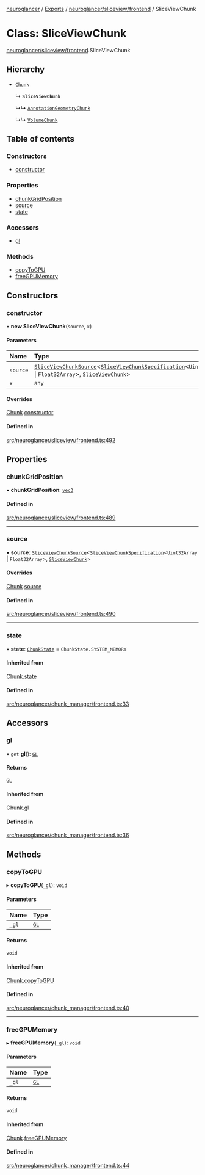 [neuroglancer](../README.md) / [Exports](../modules.md) / [neuroglancer/sliceview/frontend](../modules/neuroglancer_sliceview_frontend.md) / SliceViewChunk

# Class: SliceViewChunk

[neuroglancer/sliceview/frontend](../modules/neuroglancer_sliceview_frontend.md).SliceViewChunk

## Hierarchy

- [`Chunk`](neuroglancer_chunk_manager_frontend.Chunk.md)

  ↳ **`SliceViewChunk`**

  ↳↳ [`AnnotationGeometryChunk`](neuroglancer_annotation_frontend_source.AnnotationGeometryChunk.md)

  ↳↳ [`VolumeChunk`](neuroglancer_sliceview_volume_frontend.VolumeChunk.md)

## Table of contents

### Constructors

- [constructor](neuroglancer_sliceview_frontend.SliceViewChunk.md#constructor)

### Properties

- [chunkGridPosition](neuroglancer_sliceview_frontend.SliceViewChunk.md#chunkgridposition)
- [source](neuroglancer_sliceview_frontend.SliceViewChunk.md#source)
- [state](neuroglancer_sliceview_frontend.SliceViewChunk.md#state)

### Accessors

- [gl](neuroglancer_sliceview_frontend.SliceViewChunk.md#gl)

### Methods

- [copyToGPU](neuroglancer_sliceview_frontend.SliceViewChunk.md#copytogpu)
- [freeGPUMemory](neuroglancer_sliceview_frontend.SliceViewChunk.md#freegpumemory)

## Constructors

### constructor

• **new SliceViewChunk**(`source`, `x`)

#### Parameters

| Name | Type |
| :------ | :------ |
| `source` | [`SliceViewChunkSource`](neuroglancer_sliceview_frontend.SliceViewChunkSource.md)<[`SliceViewChunkSpecification`](../interfaces/neuroglancer_sliceview_base.SliceViewChunkSpecification.md)<`Uint32Array` \| `Float32Array`\>, [`SliceViewChunk`](neuroglancer_sliceview_frontend.SliceViewChunk.md)\> |
| `x` | `any` |

#### Overrides

[Chunk](neuroglancer_chunk_manager_frontend.Chunk.md).[constructor](neuroglancer_chunk_manager_frontend.Chunk.md#constructor)

#### Defined in

[src/neuroglancer/sliceview/frontend.ts:492](https://github.com/ActiveBrainAtlas2/neuroglancer/blob/034b457d/src/neuroglancer/sliceview/frontend.ts#L492)

## Properties

### chunkGridPosition

• **chunkGridPosition**: [`vec3`](neuroglancer_util_geom.vec3.md)

#### Defined in

[src/neuroglancer/sliceview/frontend.ts:489](https://github.com/ActiveBrainAtlas2/neuroglancer/blob/034b457d/src/neuroglancer/sliceview/frontend.ts#L489)

___

### source

• **source**: [`SliceViewChunkSource`](neuroglancer_sliceview_frontend.SliceViewChunkSource.md)<[`SliceViewChunkSpecification`](../interfaces/neuroglancer_sliceview_base.SliceViewChunkSpecification.md)<`Uint32Array` \| `Float32Array`\>, [`SliceViewChunk`](neuroglancer_sliceview_frontend.SliceViewChunk.md)\>

#### Overrides

[Chunk](neuroglancer_chunk_manager_frontend.Chunk.md).[source](neuroglancer_chunk_manager_frontend.Chunk.md#source)

#### Defined in

[src/neuroglancer/sliceview/frontend.ts:490](https://github.com/ActiveBrainAtlas2/neuroglancer/blob/034b457d/src/neuroglancer/sliceview/frontend.ts#L490)

___

### state

• **state**: [`ChunkState`](../enums/neuroglancer_chunk_manager_base.ChunkState.md) = `ChunkState.SYSTEM_MEMORY`

#### Inherited from

[Chunk](neuroglancer_chunk_manager_frontend.Chunk.md).[state](neuroglancer_chunk_manager_frontend.Chunk.md#state)

#### Defined in

[src/neuroglancer/chunk_manager/frontend.ts:33](https://github.com/ActiveBrainAtlas2/neuroglancer/blob/034b457d/src/neuroglancer/chunk_manager/frontend.ts#L33)

## Accessors

### gl

• `get` **gl**(): [`GL`](../interfaces/neuroglancer_webgl_context.GL.md)

#### Returns

[`GL`](../interfaces/neuroglancer_webgl_context.GL.md)

#### Inherited from

Chunk.gl

#### Defined in

[src/neuroglancer/chunk_manager/frontend.ts:36](https://github.com/ActiveBrainAtlas2/neuroglancer/blob/034b457d/src/neuroglancer/chunk_manager/frontend.ts#L36)

## Methods

### copyToGPU

▸ **copyToGPU**(`_gl`): `void`

#### Parameters

| Name | Type |
| :------ | :------ |
| `_gl` | [`GL`](../interfaces/neuroglancer_webgl_context.GL.md) |

#### Returns

`void`

#### Inherited from

[Chunk](neuroglancer_chunk_manager_frontend.Chunk.md).[copyToGPU](neuroglancer_chunk_manager_frontend.Chunk.md#copytogpu)

#### Defined in

[src/neuroglancer/chunk_manager/frontend.ts:40](https://github.com/ActiveBrainAtlas2/neuroglancer/blob/034b457d/src/neuroglancer/chunk_manager/frontend.ts#L40)

___

### freeGPUMemory

▸ **freeGPUMemory**(`_gl`): `void`

#### Parameters

| Name | Type |
| :------ | :------ |
| `_gl` | [`GL`](../interfaces/neuroglancer_webgl_context.GL.md) |

#### Returns

`void`

#### Inherited from

[Chunk](neuroglancer_chunk_manager_frontend.Chunk.md).[freeGPUMemory](neuroglancer_chunk_manager_frontend.Chunk.md#freegpumemory)

#### Defined in

[src/neuroglancer/chunk_manager/frontend.ts:44](https://github.com/ActiveBrainAtlas2/neuroglancer/blob/034b457d/src/neuroglancer/chunk_manager/frontend.ts#L44)
